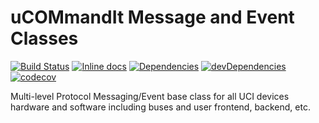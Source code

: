 # uCOMmandIt Message and Event Classes

<!-- find and replace the package name to match -->
[![Build Status](https://img.shields.io/travis/uCOMmandIt/uci-pkg-template.svg?branch=master)](https://travis-ci.org/uCOMmandIt/uci-pkg-template)
[![Inline docs](http://inch-ci.org/github/uCOMmandIt/uci-pkg-template.svg?branch=master)](http://inch-ci.org/github/uCOMmandIt/uci-pkg-template)
[![Dependencies](https://img.shields.io/david/uCOMmandIt/uci-pkg-template.svg)](https://david-dm.org/uCOMmandIt/uci-pkg-template)
[![devDependencies](https://img.shields.io/david/dev/uCOMmandIt/uci-pkg-template.svg)](https://david-dm.org/uCOMmandIt/uci-pkg-template?type=dev)
[![codecov](https://img.shields.io/codecov/c/github/uCOMmandIt/uci-pkg-template/master.svg)](https://codecov.io/gh/uCOMmandIt/uci-pkg-template)

Multi-level Protocol Messaging/Event base class for all UCI devices hardware and software including buses and user frontend, backend, etc.
